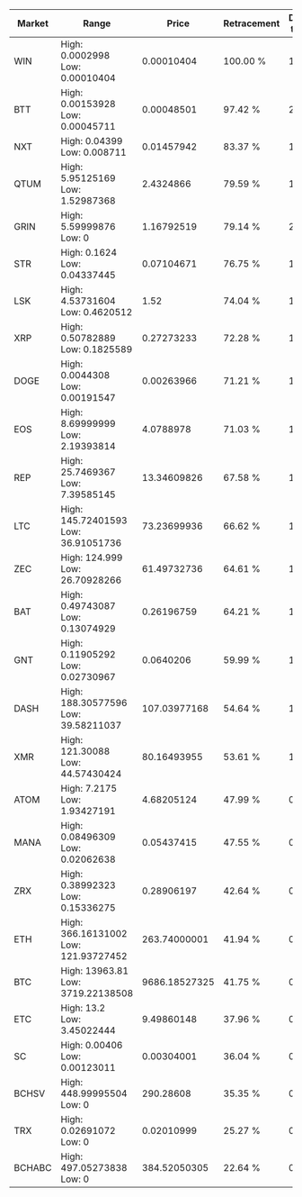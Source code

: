 | Market | Range | Price| Retracement | Doubles to 50% |
| --- | --- | --- | --- | --- |
| WIN | High: 0.0002998<br />Low: 0.00010404 | 0.00010404 | 100.00 % | 1.94 |
| BTT | High: 0.00153928<br />Low: 0.00045711 | 0.00048501 | 97.42 % | 2.06 |
| NXT | High: 0.04399<br />Low: 0.008711 | 0.01457942 | 83.37 % | 1.81 |
| QTUM | High: 5.95125169<br />Low: 1.52987368 | 2.4324866 | 79.59 % | 1.54 |
| GRIN | High: 5.59999876<br />Low: 0 | 1.16792519 | 79.14 % | 2.40 |
| STR | High: 0.1624<br />Low: 0.04337445 | 0.07104671 | 76.75 % | 1.45 |
| LSK | High: 4.53731604<br />Low: 0.4620512 | 1.52 | 74.04 % | 1.64 |
| XRP | High: 0.50782889<br />Low: 0.1825589 | 0.27273233 | 72.28 % | 1.27 |
| DOGE | High: 0.0044308<br />Low: 0.00191547 | 0.00263966 | 71.21 % | 1.20 |
| EOS | High: 8.69999999<br />Low: 2.19393814 | 4.0788978 | 71.03 % | 1.34 |
| REP | High: 25.7469367<br />Low: 7.39585145 | 13.34609826 | 67.58 % | 1.24 |
| LTC | High: 145.72401593<br />Low: 36.91051736 | 73.23699936 | 66.62 % | 1.25 |
| ZEC | High: 124.999<br />Low: 26.70928266 | 61.49732736 | 64.61 % | 1.23 |
| BAT | High: 0.49743087<br />Low: 0.13074929 | 0.26196759 | 64.21 % | 1.20 |
| GNT | High: 0.11905292<br />Low: 0.02730967 | 0.0640206 | 59.99 % | 1.14 |
| DASH | High: 188.30577596<br />Low: 39.58211037 | 107.03977168 | 54.64 % | 1.06 |
| XMR | High: 121.30088<br />Low: 44.57430424 | 80.16493955 | 53.61 % | 1.03 |
| ATOM | High: 7.2175<br />Low: 1.93427191 | 4.68205124 | 47.99 % | 0.00 |
| MANA | High: 0.08496309<br />Low: 0.02062638 | 0.05437415 | 47.55 % | 0.00 |
| ZRX | High: 0.38992323<br />Low: 0.15336275 | 0.28906197 | 42.64 % | 0.00 |
| ETH | High: 366.16131002<br />Low: 121.93727452 | 263.74000001 | 41.94 % | 0.00 |
| BTC | High: 13963.81<br />Low: 3719.22138508 | 9686.18527325 | 41.75 % | 0.00 |
| ETC | High: 13.2<br />Low: 3.45022444 | 9.49860148 | 37.96 % | 0.00 |
| SC | High: 0.00406<br />Low: 0.00123011 | 0.00304001 | 36.04 % | 0.00 |
| BCHSV | High: 448.99995504<br />Low: 0 | 290.28608 | 35.35 % | 0.00 |
| TRX | High: 0.02691072<br />Low: 0 | 0.02010999 | 25.27 % | 0.00 |
| BCHABC | High: 497.05273838<br />Low: 0 | 384.52050305 | 22.64 % | 0.00 |
